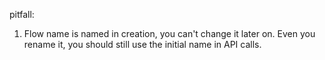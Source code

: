 pitfall:

1. Flow name is named in creation, you can't change it later on. Even you rename it, you should still use the initial name in API calls.
